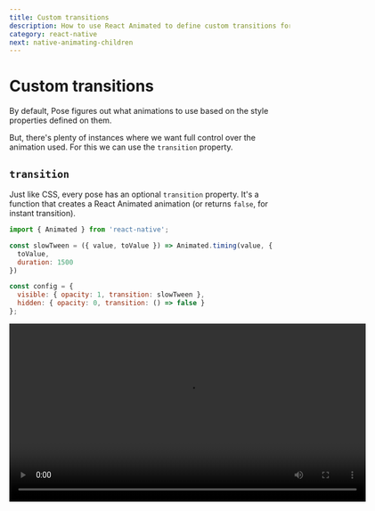 ```yaml
---
title: Custom transitions
description: How to use React Animated to define custom transitions for posers
category: react-native
next: native-animating-children
---
```


# Custom transitions

By default, Pose figures out what animations to use based on the style properties defined on them.

But, there's plenty of instances where we want full control over the animation used. For this we can use the `transition` property.

## `transition`

Just like CSS, every pose has an optional `transition` property. It's a function that creates a React Animated animation (or returns `false`, for instant transition).

```javascript
import { Animated } from 'react-native';

const slowTween = ({ value, toValue }) => Animated.timing(value, {
  toValue,
  duration: 1500
})

const config = {
  visible: { opacity: 1, transition: slowTween },
  hidden: { opacity: 0, transition: () => false }
};
```

<Video src="/static/videos/native-custom-transition.mp4" height="320" />

The `transition` function is run **once, for every value in the current pose**. This allows you to return a different animation for each value based on the provided `key` property:

```javascript
const config = {
  visible: {
    opacity: 1,
    y: 0,
    transition: ({ value, toValue, key }) => {
      switch(key) {
        case 'opacity':
          return Animated.timing(value, { toValue })
        case 'y':
          return Animated.spring(value, { toValue })
      }
    }
  },
  hidden: { opacity: 0, y: -50 }
}
```

<Video src="/static/videos/native-custom-transition-b.mp4" height="320" />

## `transition` props

So far we've seen that the `transition` function accepts a single argument of props. `props` consists of properties generated by both Pose and defined by the posed component:

### Pose-generated `props`

The following props are provided by Pose:

- `value`: The `Animated.Value` for this animating value - you **must** provide this to the returned animation.
- `toValue`: This is the target defined by the pose. You can optionally provide this to the returned animation.
- `key`: The name of the value being animated.
- `prevPoseKey`: The name of the pose this value was previously set to.

### Component-defined `props`

The `props` object will also contain any props passed to the posed component.

For instance, if we're rendering items in a loop, we could pass the loop index to each component as `i` and change the returned animation based on that:

```javascript
const BASE_DURATION = 100;

const config = {
  open: {
    scaleX: 1,
    transition: ({ i, value, toValue }) => Animated.timing(value, {
      toValue,
      duration: (i + 1) * BASE_DURATION
    })
  },
  closed: { scaleX: 0 }
};

export default ({ items, isOpen }) => items.map((item, i) => (
  <Item pose={isOpen ? 'open' : 'closed'} i={i} />
))
```

<Video src="/static/videos/native-custom-transition-c.mp4" height="320" />

## Dynamic pose props

Every property set on a pose can be set as a function that will only resolve when the pose is entered.

These functions get passed all the same component-defined `props` as `transition`.

For instance, we could define a `closed` animation where each item is offset further away based on the `i` prop from before:

```javascript
closed: {
  opacity: 0,
  y: ({ i }) => i * 50
}
```

<Video src="/static/videos/native-custom-transition-d.mp4" height="320" />

## Looping and sequencing animations

In the near future, there may be a `loop` property that automatically loops any returned animations. But, because `transition` can return any React Animated animation, we can already implement looping and sequencing.

For instance, we might want to animate a continuous throbbing animation using `scale`. Like Popmotion, React Animated has a composable API, so we can simply use `loop` in combination with `sequence`:

```javascript
const config = {
  alert: {
    scale: 1.3,
    transition: ({ value, toValue }) => Animated.loop(
      Animated.sequence([
        Animated.timing(value, { toValue, duration: 400 }),
        Animated.timing(value, { toValue: 1, duration: 400 })
      ])
    )
  }
}
```

<Video src="/static/videos/native-custom-transition-e.mp4" height="320" />

